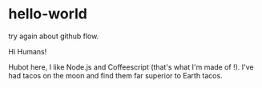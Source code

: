# hello-world

try again about github flow.

Hi Humans!

Hubot here, I like Node.js and Coffeescript (that's what I'm made of !).
I've had tacos on the moon and find them far superior to Earth tacos.
